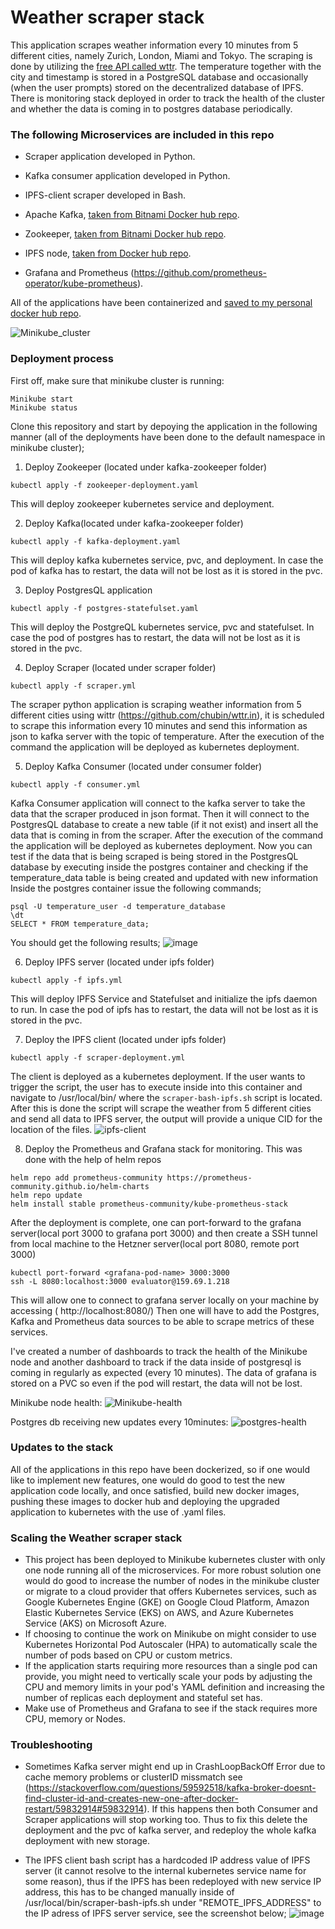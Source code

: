 # Weather scraper stack

This application scrapes weather information every 10 minutes from 5 different cities, namely Zurich, London, Miami and Tokyo. The scraping is done by utilizing the [free API called wttr](https://github.com/chubin/wttr.in). 
The temperature together with the city and timestamp is stored in a PostgreSQL database and occasionally (when the user prompts) stored on the decentralized database of IPFS. 
There is monitoring stack deployed in order to track the health of the cluster and whether the data is coming in to postgres database periodically. 

### The following Microservices are included in this repo

* Scraper application developed in Python.  

* Kafka consumer application developed in Python.

* IPFS-client scraper developed in Bash.

* Apache Kafka, [taken from Bitnami Docker hub repo](https://hub.docker.com/r/bitnami/kafka/tags).

* Zookeeper,  [taken from Bitnami Docker hub repo](https://hub.docker.com/r/bitnami/zookeeper/tags).

* IPFS node, [taken from Docker hub repo](https://hub.docker.com/r/ipfs/go-ipfs).

* Grafana and Prometheus (https://github.com/prometheus-operator/kube-prometheus).

All of the applications have been containerized and [saved to my personal docker hub repo](https://hub.docker.com/repositories/shpookas).


![Minikube_cluster](https://github.com/shpookas/weather_scraper/assets/84668053/6350cf64-cb44-4fc1-83cb-eba8373ac08b)


### Deployment process

First off, make sure that minikube cluster is running:
```
Minikube start
Minikube status
```
Clone this repository and start by depoying the application in the following manner (all of the deployments have been done to the default namespace in minikube cluster);

1. Deploy Zookeeper (located under kafka-zookeeper folder)
  ```
  kubectl apply -f zookeeper-deployment.yaml 
  ```
  This will deploy zookeeper kubernetes service and deployment. 

2. Deploy Kafka(located under kafka-zookeeper folder) 
  ```
  kubectl apply -f kafka-deployment.yaml    
  ```
  This will deploy kafka kubernetes service, pvc, and deployment. In case the pod of kafka has to restart, the data will not be lost as it is stored in the pvc. 

3. Deploy PostgresQL application
  ```
  kubectl apply -f postgres-statefulset.yaml    
  ```
  This will deploy the PostgreQL kubernetes service, pvc and statefulset. In case the pod of postgres has to restart, the data will not be lost as it is stored in the pvc. 

4. Deploy Scraper (located under scraper folder)
  ```
  kubectl apply -f scraper.yml  
  ```
  The scraper python application is scraping weather information from 5 different cities using wittr (https://github.com/chubin/wttr.in), it is scheduled to scrape this information every 10 minutes and send this information as json to kafka server   with the topic of temperature.
  After the execution of the command the application will be deployed as kubernetes deployment. 

5. Deploy Kafka Consumer (located under consumer folder)
  ```
  kubectl apply -f consumer.yml  
  ```
  Kafka Consumer application will connect to the kafka server to take the data that the scraper produced in json format. Then it will connect to the PostgresQL database to create a new table (if it not exist) and insert all the data that is         coming   in from the scraper. 
  After the execution of the command the application will be deployed as kubernetes deployment. 
  Now you can test if the data that is being scraped is being stored in the PostgresQL database by executing inside the postgres container and checking if the temperature_data table is being created and updated with new information
  Inside the postgres container issue the following commands;
  ```
  psql -U temperature_user -d temperature_database
  \dt
  SELECT * FROM temperature_data;
  ```
  You should get the following results;
  ![image](https://github.com/shpookas/weather_scraper/assets/84668053/0de26736-d0dc-48b5-b3d4-0e12b93464e6)


6. Deploy IPFS server (located under ipfs folder)
  ```
  kubectl apply -f ipfs.yml  
  ```
  This will deploy IPFS Service and Statefulset and initialize the ipfs daemon to run. In case the pod of ipfs has to restart, the data will not be lost as it is stored in the pvc.

7. Deploy the IPFS client (located under ipfs folder)
  ```
  kubectl apply -f scraper-deployment.yml
  ```
  The client is deployed as a kubernetes deployment. If the user wants to trigger the script, the user has to execute inside into this container and navigate to /usr/local/bin/ where the  ``` scraper-bash-ipfs.sh ``` script is located. After this    is done the script will scrape the weather from 5 different cities and send all data to IPFS server, the output will provide a unique CID for the location of the files. 
  ![ipfs-client](https://github.com/shpookas/weather_scraper/assets/84668053/763ce400-1f13-405d-9efd-18341dd28aa0)

8. Deploy the Prometheus and Grafana stack for monitoring.
   This was done with the help of helm repos
 ```
 helm repo add prometheus-community https://prometheus-community.github.io/helm-charts
 helm repo update
 helm install stable prometheus-community/kube-prometheus-stack
 ```
After the deployment is complete, one can port-forward to the grafana server(local port 3000 to grafana port 3000) and then create a SSH tunnel from local machine to the Hetzner server(local port 8080, remote port 3000)
 ```
 kubectl port-forward <grafana-pod-name> 3000:3000
 ssh -L 8080:localhost:3000 evaluator@159.69.1.218
 ```
 This will allow one to connect to grafana server locally on your machine by accessing ( http://localhost:8080/)
 Then one will have to add the Postgres, Kafka and Prometheus data sources to be able to scrape metrics of these services. 
 
 I've created a number of dashboards to track the health of the Minikube node and another dashboard to track if the data inside of postgresql is coming in regularly as expected (every 10 minutes).
 The data of grafana is stored on a PVC so even if the pod will restart, the data will not be lost. 

 Minikube node health:
![Minikube-health](https://github.com/shpookas/weather_scraper/assets/84668053/8938f0cc-d4f9-4027-9ad9-913e32bb84f0)

Postgres db receiving new updates every 10minutes:
![postgres-health](https://github.com/shpookas/weather_scraper/assets/84668053/577e560b-5bc4-4d25-a38a-27a8eb1968db)



### Updates to the stack
All of the applications in this repo have been dockerized, so if one would like to implement new features, one would do good to test the new application code locally, and once satisfied, build new docker images, pushing these images to docker hub and deploying the upgraded application to kubernetes with the use of .yaml files. 


### Scaling the Weather scraper stack
* This project has been deployed to Minikube kubernetes cluster with only one node running all of the microservices. 
For more robust solution one would do good to increase the number of nodes in the minikube cluster or migrate to a cloud provider that offers Kubernetes services, such as Google Kubernetes Engine (GKE) on Google Cloud Platform, Amazon Elastic Kubernetes Service (EKS) on AWS, and Azure Kubernetes Service (AKS) on Microsoft Azure.
* If choosing to continue the work on Minikube on might consider to use Kubernetes Horizontal Pod Autoscaler (HPA) to automatically scale the number of pods based on CPU or custom metrics.
* If the application starts requiring more resources than a single pod can provide, you might need to vertically scale your pods by adjusting the CPU and memory limits in your pod's YAML definition and increasing the number of replicas each deployment and stateful set has. 
* Make use of Prometheus and Grafana to see if the stack requires more CPU, memory or Nodes.

### Troubleshooting
* Sometimes Kafka server might end up in CrashLoopBackOff Error due to cache memory problems or clusterID missmatch see (https://stackoverflow.com/questions/59592518/kafka-broker-doesnt-find-cluster-id-and-creates-new-one-after-docker-restart/59832914#59832914). If this happens then both Consumer and Scraper applications will stop working too. Thus to fix this delete the deployment and the pvc of kafka server, and redeploy the whole kafka deployment with new storage. 

* The IPFS client bash script has a hardcoded IP address value of IPFS server (it cannot resolve to the internal kubernetes service name for some reason), thus if the IPFS has been redeployed with new service IP address, this has to be changed manually inside of /usr/local/bin/scraper-bash-ipfs.sh under "REMOTE_IPFS_ADDRESS" to the IP adress of IPFS server service, see the screenshot below;
![image](https://github.com/shpookas/weather_scraper/assets/84668053/555374ab-8ee1-414e-acee-926398e449f8)


